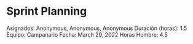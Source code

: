 # Sprint Planning

Asignados: Anonymous, Anonymous, Anonymous
Duración (horas): 1.5
Equipo: Campanario
Fecha: March 29, 2022
Horas Hombre: 4.5